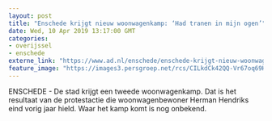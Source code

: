 ```yaml
---
layout: post
title: "Enschede krijgt nieuw woonwagenkamp: ‘Had tranen in mijn ogen’"
date: Wed, 10 Apr 2019 13:17:00 GMT
categories: 
- overijssel 
- enschede 
externe_link: "https://www.ad.nl/enschede/enschede-krijgt-nieuw-woonwagenkamp-had-tranen-in-mijn-ogen~afc5313c/"
feature_image: "https://images3.persgroep.net/rcs/CILkdCk42QQ-Vr67oq69HuACXpE/diocontent/134082507/_fitwidth/400/?appId=21791a8992982cd8da851550a453bd7f&quality=0.7"
---
```


ENSCHEDE - De stad krijgt een tweede woonwagenkamp. Dat is het resultaat van de protestactie die woonwagenbewoner Herman Hendriks eind vorig jaar hield. Waar het kamp komt is nog onbekend.
